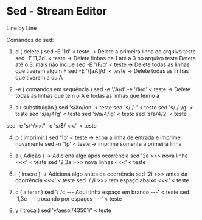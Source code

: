 # Sed - Stream Editor

Line by Line

Comandos do sed:

1. d ( delete )
sed -E '1d' < teste	  -> Delete a primeira linha do arquivo teste
sed -E '1,3d' < teste     -> Delete linhas da 1 até a 3 no arquivo teste
	Deteta até o 3, mais não inclue
sed -E '/F/d' < teste     -> Delete todas as linhas que tiverem algum F
sed -E '/[aA]/d' < teste  -> Delete todas as linhas que tiverem a ou A


2. -e ( comandos em sequência )
sed -e '/A/d' -e '/ã/d' < teste   -> Delete todas as linhas que tem o A e todas 					as linhas que tem o ã

3. s ( substituição )
sed 's/ão/ion' < teste
sed 's/ /-' < teste
sed 's/ /-/g' < teste
sed 's/a/4/g' < teste
sed 's/a/4/ig' < teste
sed 's/a/4/2' < teste

sed -e 's/^/>>/' -e 's/$/ <</' < teste

4. p ( imprimir )
sed '1p' < teste		-> ecoa a linha de entrada e imprime novamente
sed -n '1p' < teste		-> imprime somente a primeira linha


5. a ( Adição ) -> Adiciona algo após ocorrência
sed '2a >>> nova linha <<<' < teste
sed '2,3a >>> nova linhas <<<' < teste

6. i ( insere ) -> Adiciona algo antes da ocorrência
sed '2i >>> antes da ocorrência <<<' < teste
sed '/ /i >>> tem espaço abaixo <<<' < teste


7. c ( alterar )
sed '/ /c --- Aqui tinha espaço em branco ---' < teste
sed '1,3c --- trocando por espaços ---' < teste


8. y ( troca )
sed 'y/aesoi/43501/' < teste

